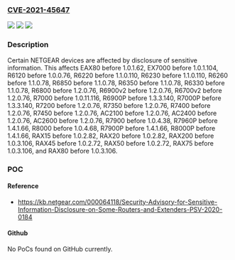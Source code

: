 ### [CVE-2021-45647](https://cve.mitre.org/cgi-bin/cvename.cgi?name=CVE-2021-45647)
![](https://img.shields.io/static/v1?label=Product&message=n%2Fa&color=blue)
![](https://img.shields.io/static/v1?label=Version&message=n%2Fa%20&color=brightgreen)
![](https://img.shields.io/static/v1?label=Vulnerability&message=n%2Fa&color=brightgreen)

### Description

Certain NETGEAR devices are affected by disclosure of sensitive information. This affects EAX80 before 1.0.1.62, EX7000 before 1.0.1.104, R6120 before 1.0.0.76, R6220 before 1.1.0.110, R6230 before 1.1.0.110, R6260 before 1.1.0.78, R6850 before 1.1.0.78, R6350 before 1.1.0.78, R6330 before 1.1.0.78, R6800 before 1.2.0.76, R6900v2 before 1.2.0.76, R6700v2 before 1.2.0.76, R7000 before 1.0.11.116, R6900P before 1.3.3.140, R7000P before 1.3.3.140, R7200 before 1.2.0.76, R7350 before 1.2.0.76, R7400 before 1.2.0.76, R7450 before 1.2.0.76, AC2100 before 1.2.0.76, AC2400 before 1.2.0.76, AC2600 before 1.2.0.76, R7900 before 1.0.4.38, R7960P before 1.4.1.66, R8000 before 1.0.4.68, R7900P before 1.4.1.66, R8000P before 1.4.1.66, RAX15 before 1.0.2.82, RAX20 before 1.0.2.82, RAX200 before 1.0.3.106, RAX45 before 1.0.2.72, RAX50 before 1.0.2.72, RAX75 before 1.0.3.106, and RAX80 before 1.0.3.106.

### POC

#### Reference
- https://kb.netgear.com/000064118/Security-Advisory-for-Sensitive-Information-Disclosure-on-Some-Routers-and-Extenders-PSV-2020-0184

#### Github
No PoCs found on GitHub currently.

